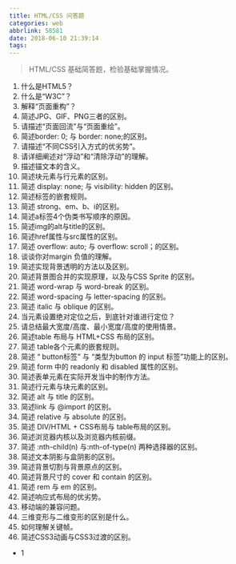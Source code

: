 ```yaml
---
title: HTML/CSS 问答题
categories: web
abbrlink: 58581
date: 2018-06-10 21:39:14
tags:
---
```

> HTML/CSS 基础简答题，检验基础掌握情况。

<!--more-->
1. 什么是HTML5？
2. 什么是“W3C”？
3. 解释“页面重构”？
4. 简述JPG、GIF、PNG三者的区别。
5. 请描述“页面回流”与“页面重绘”。
6. 简述border: 0; 与 border: none;的区别。
7. 请描述“不同CSS引入方式的优劣势”。
8. 请详细阐述对“浮动”和“清除浮动”的理解。
9. 描述锚文本的含义。
10. 简述块元素与行元素的区别。
11. 简述 display: none; 与 visibility: hidden 的区别。
12. 简述标签的嵌套规则。
13. 简述 strong、em、b、i的区别。
14. 简述a标签4个伪类书写顺序的原因。
15. 简述img的alt与title的区别。
16. 简述href属性与src属性的区别。
17. 简述 overflow: auto; 与 overflow: scroll；的区别。
18. 谈谈你对margin 负值的理解。
19. 简述实现背景透明的方法以及区别。
20. 简述背景图合并的实现原理，以及与CSS Sprite 的区别。
21. 简述 word-wrap 与 word-break 的区别。
22. 简述 word-spacing 与 letter-spacing 的区别。
23. 简述 italic 与 oblique 的区别。
24. 当元素设置绝对定位之后，到底针对谁进行定位？
25. 请总结最大宽度/高度、最小宽度/高度的使用情景。
26. 简述table 布局与 HTML+CSS 布局的区别。
27. 简述 table各个元素的嵌套规则。
28. 简述 “ button标签” 与 “类型为button 的 input 标签”功能上的区别。
29. 简述 form 中的 readonly 和 disabled 属性的区别。
30. 简述表单元素在实际开发当中的制作方法。
31. 简述行元素与块元素的区别。
32. 简述 alt 与 title 的区别。
33. 简述link 与 @import 的区别。
34. 简述 relative 与 absolute 的区别。
35. 简述 DIV/HTML + CSS布局与 table布局的区别。
36. 简述浏览器内核以及浏览器内核前缀。
37. 简述 :nth-child(n) 与:nth-of-type(n) 两种选择器的区别。
38. 简述文本阴影与盒阴影的区别。
39. 简述背景切割与背景原点的区别。
40. 简述背景尺寸的 cover 和 contain 的区别。
41. 简述 rem 与 em 的区别。
42. 简述响应式布局的优劣势。
43. 移动端的兼容问题。
44. 三维变形与二维变形的区别是什么。
45. 如何理解关键帧。
46. 简述CSS3动画与CSS3过渡的区别。


* 1
